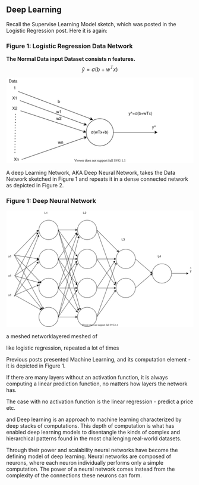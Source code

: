 ## Deep Learning

Recall the Supervise Learning Model sketch, which was posted in the Logistic Regression post. Here it is again:

### Figure 1: Logistic Regression Data Network
****The Normal Data input Dataset consists n features.****
$$\hat{y}=\sigma(b+w^Tx)$$


![Supervise Learning Outlines](../assets/images/supervised/ML-data-sigmoid-network.svg)


A deep Learning Network, AKA Deep Neural Network, takes the Data Network sketched in Figure 1 and repeats it in a dense connected network as depicted in Figure 2.

### Figure 1: Deep Neural Network


![Supervise Learning Outlines](../assets/images/neural-networks/deep-neural-network.svg)
















a meshed networklayered meshed  of 


like logistic regression, repeated a lot of times

Previous posts presented Machine Learning, and its computation element - it is depicted in Figure 1.


If there are many layers without an activation function, it is always computing a linear prediction function, no matters how layers the network has.


The case with no activation function is the linear regression - predict a price etc.



and Deep learning is an approach to machine learning characterized by deep stacks of computations. This depth of computation is what has enabled deep learning models to disentangle the kinds of complex and hierarchical patterns found in the most challenging real-world datasets.

Through their power and scalability neural networks have become the defining model of deep learning. Neural networks are composed of neurons, where each neuron individually performs only a simple computation. The power of a neural network comes instead from the complexity of the connections these neurons can form.
